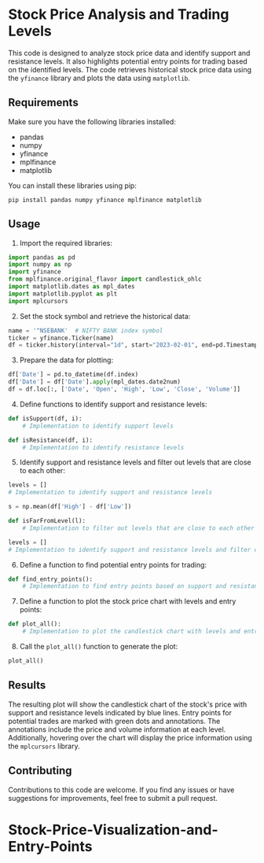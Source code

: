 # Stock Price Analysis and Trading Levels

This code is designed to analyze stock price data and identify support and resistance levels. It also highlights potential entry points for trading based on the identified levels. The code retrieves historical stock price data using the `yfinance` library and plots the data using `matplotlib`.

## Requirements

Make sure you have the following libraries installed:

- pandas
- numpy
- yfinance
- mplfinance
- matplotlib

You can install these libraries using pip:

```
pip install pandas numpy yfinance mplfinance matplotlib
```

## Usage

1. Import the required libraries:

```python
import pandas as pd
import numpy as np
import yfinance
from mplfinance.original_flavor import candlestick_ohlc
import matplotlib.dates as mpl_dates
import matplotlib.pyplot as plt
import mplcursors
```

2. Set the stock symbol and retrieve the historical data:

```python
name = '^NSEBANK'  # NIFTY BANK index symbol
ticker = yfinance.Ticker(name)
df = ticker.history(interval="1d", start="2023-02-01", end=pd.Timestamp.now().strftime('%Y-%m-%d'))
```

3. Prepare the data for plotting:

```python
df['Date'] = pd.to_datetime(df.index)
df['Date'] = df['Date'].apply(mpl_dates.date2num)
df = df.loc[:, ['Date', 'Open', 'High', 'Low', 'Close', 'Volume']]
```

4. Define functions to identify support and resistance levels:

```python
def isSupport(df, i):
    # Implementation to identify support levels

def isResistance(df, i):
    # Implementation to identify resistance levels
```

5. Identify support and resistance levels and filter out levels that are close to each other:

```python
levels = []
# Implementation to identify support and resistance levels

s = np.mean(df['High'] - df['Low'])

def isFarFromLevel(l):
    # Implementation to filter out levels that are close to each other

levels = []
# Implementation to identify support and resistance levels and filter out levels
```

6. Define a function to find potential entry points for trading:

```python
def find_entry_points():
    # Implementation to find entry points based on support and resistance levels
```

7. Define a function to plot the stock price chart with levels and entry points:

```python
def plot_all():
    # Implementation to plot the candlestick chart with levels and entry points
```

8. Call the `plot_all()` function to generate the plot:

```python
plot_all()
```

## Results

The resulting plot will show the candlestick chart of the stock's price with support and resistance levels indicated by blue lines. Entry points for potential trades are marked with green dots and annotations. The annotations include the price and volume information at each level. Additionally, hovering over the chart will display the price information using the `mplcursors` library.

## Contributing

Contributions to this code are welcome. If you find any issues or have suggestions for improvements, feel free to submit a pull request.

# Stock-Price-Visualization-and-Entry-Points
